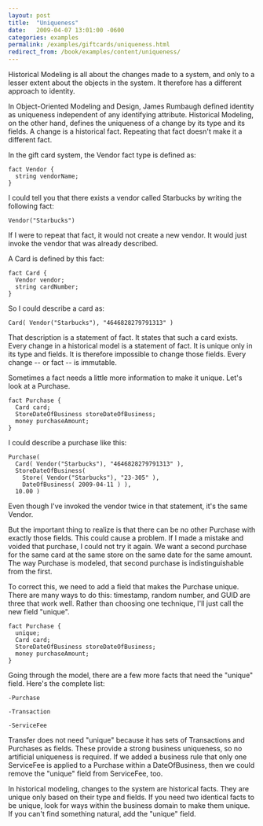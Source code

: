 ```yaml
---
layout: post
title:  "Uniqueness"
date:   2009-04-07 13:01:00 -0600
categories: examples
permalink: /examples/giftcards/uniqueness.html
redirect_from: /book/examples/content/uniqueness/
---
```


Historical Modeling is all about the changes made to a system, and only to a lesser extent about the objects in the system. It therefore has a different approach to identity.

In Object-Oriented Modeling and Design, James Rumbaugh defined identity as uniqueness independent of any identifying attribute. Historical Modeling, on the other hand, defines the uniqueness of a change by its type and its fields. A change is a historical fact. Repeating that fact doesn't make it a different fact.

In the gift card system, the Vendor fact type is defined as:

```
fact Vendor {
  string vendorName;
}
```

I could tell you that there exists a vendor called Starbucks by writing the following fact:

```
Vendor("Starbucks")
```

If I were to repeat that fact, it would not create a new vendor. It would just invoke the vendor that was already described.

A Card is defined by this fact:

```
fact Card {
  Vendor vendor;
  string cardNumber;
}
```

So I could describe a card as:

```
Card( Vendor("Starbucks"), "4646828279791313" )
```

That description is a statement of fact. It states that such a card exists. Every change in a historical model is a statement of fact. It is unique only in its type and fields. It is therefore impossible to change those fields. Every change -- or fact -- is immutable.

Sometimes a fact needs a little more information to make it unique. Let's look at a Purchase.

```
fact Purchase {
  Card card;
  StoreDateOfBusiness storeDateOfBusiness;
  money purchaseAmount;
}
```

I could describe a purchase like this:

```
Purchase(
  Card( Vendor("Starbucks"), "4646828279791313" ),
  StoreDateOfBusiness(
    Store( Vendor("Starbucks"), "23-305" ),
    DateOfBusiness( 2009-04-11 ) ),
  10.00 )
```

Even though I've invoked the vendor twice in that statement, it's the same Vendor.

But the important thing to realize is that there can be no other Purchase with exactly those fields. This could cause a problem. If I made a mistake and voided that purchase, I could not try it again. We want a second purchase for the same card at the same store on the same date for the same amount. The way Purchase is modeled, that second purchase is indistinguishable from the first.

To correct this, we need to add a field that makes the Purchase unique. There are many ways to do this: timestamp, random number, and GUID are three that work well. Rather than choosing one technique, I'll just call the new field "unique".

```
fact Purchase {
  unique;
  Card card;
  StoreDateOfBusiness storeDateOfBusiness;
  money purchaseAmount;
}
```

Going through the model, there are a few more facts that need the "unique" field. Here's the complete list:

	-Purchase
	
	-Transaction
	
	-ServiceFee
	
Transfer does not need "unique" because it has sets of Transactions and Purchases as fields. These provide a strong business uniqueness, so no artificial uniqueness is required. If we added a business rule that only one ServiceFee is applied to a Purchase within a DateOfBusiness, then we could remove the "unique" field from ServiceFee, too.

In historical modeling, changes to the system are historical facts. They are unique only based on their type and fields. If you need two identical facts to be unique, look for ways within the business domain to make them unique. If you can't find something natural, add the "unique" field.

